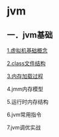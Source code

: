 # jvm

## 一．jvm基础

[1.虚拟机基础概念](jvm-concept.md)

[2.class文件结构](class-format.md)

[3.内存加载过程](memory-load.md)

4.jmm内存模型

5.运行时内存结构

6.jvm常用指令

7.jvm调优实战
